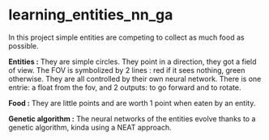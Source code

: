 # learning_entities_nn_ga

In this project simple entities are competing to collect as much food as possible.

**Entities :**
They are simple circles. They point in a direction, they got a field of view. The FOV is symbolized by 2 lines : red if it sees nothing, green otherwise.
They are all controlled by their own neural network. There is one entrie: a float from the fov, and 2 outputs: to go forward and to rotate.

**Food :** 
They are little points and are worth 1 point when eaten by an entity.

**Genetic algorithm :**
The neural networks of the entities evolve thanks to a genetic algorithm, kinda using a NEAT approach.
